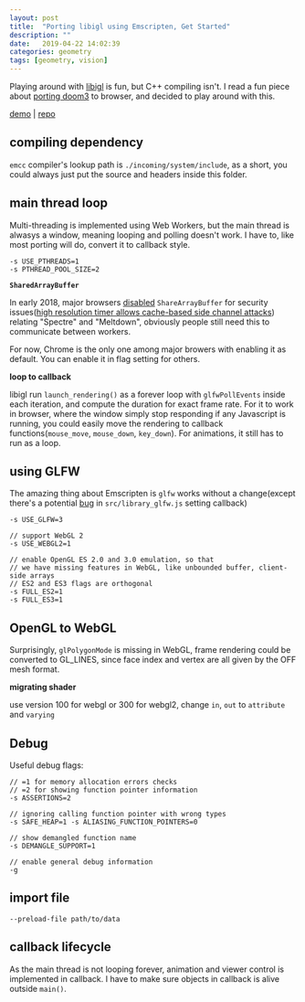 ```yaml
---
layout: post
title:  "Porting libigl using Emscripten, Get Started"
description: ""
date:   2019-04-22 14:02:39
categories: geometry
tags: [geometry, vision]
---
```


Playing around with [libigl](https://libigl.github.io/) is fun, but C++ compiling isn't. I read a fun piece about [porting doom3](http://www.continuation-labs.com/projects/d3wasm/) to browser, and decided to play around with this.

[demo](https://josherich.github.io/libigl-web/) | [repo](https://github.com/josherich/libigl-web)

## compiling dependency

`emcc` compiler's lookup path is `./incoming/system/include`, as a short, you could always just put the source and headers inside this folder.

## main thread loop

Multi-threading is implemented using Web Workers, but the main thread is alwasys a window, meaning looping and polling doesn't work. I have to, like most porting will do, convert it to callback style.

```
-s USE_PTHREADS=1
-s PTHREAD_POOL_SIZE=2
```

**`SharedArrayBuffer`**

In early 2018, major browsers [disabled](https://github.com/tc39/security/issues/3) `ShareArrayBuffer` for security issues([high resolution timer allows cache-based side channel attacks](https://github.com/tc39/ecmascript_sharedmem/issues/1)) relating "Spectre" and "Meltdown", obviously people still need this to communicate between workers.

For now, Chrome is the only one among major browers with enabling it as default. You can enable it in flag setting for others.

**loop to callback**

libigl run `launch_rendering()` as a forever loop with `glfwPollEvents` inside each iteration, and compute the duration for exact frame rate. For it to work in browser, where the window simply stop responding if any Javascript is running, you could easily move the rendering to callback functions(`mouse_move`, `mouse_down`, `key_down`). For animations, it still has to run as a loop.

## using GLFW

The amazing thing about Emscripten is `glfw` works without a change(except there's a potential [bug](https://github.com/emscripten-core/emscripten/issues/8470) in `src/library_glfw.js` setting callback)

```
-s USE_GLFW=3

// support WebGL 2
-s USE_WEBGL2=1

// enable OpenGL ES 2.0 and 3.0 emulation, so that
// we have missing features in WebGL, like unbounded buffer, client-side arrays
// ES2 and ES3 flags are orthogonal
-s FULL_ES2=1
-s FULL_ES3=1
```

## OpenGL to WebGL

Surprisingly, `glPolygonMode` is missing in WebGL, frame rendering could be converted to GL_LINES, since face index and vertex are all given by the OFF mesh format.

**migrating shader**

use version 100 for webgl or 300 for webgl2, change `in`, `out` to `attribute` and `varying`

## Debug

Useful debug flags:

```
// =1 for memory allocation errors checks
// =2 for showing function pointer information
-s ASSERTIONS=2

// ignoring calling function pointer with wrong types
-s SAFE_HEAP=1 -s ALIASING_FUNCTION_POINTERS=0

// show demangled function name
-s DEMANGLE_SUPPORT=1

// enable general debug information
-g
```

## import file

```
--preload-file path/to/data
```

## callback lifecycle

As the main thread is not looping forever, animation and viewer control is implemented in callback. I have to make sure objects in callback is alive outside `main()`.
